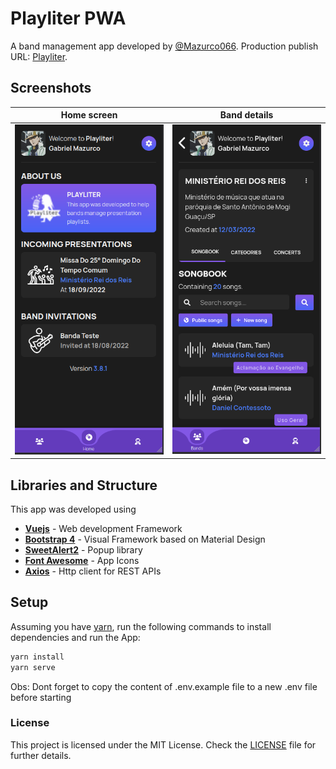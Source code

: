 # Playliter PWA

A band management app developed by [@Mazurco066](https://github.com/Mazurco066).
Production publish URL: [Playliter](https://playliter.vercel.app/).

## Screenshots

| Home screen                          | Band details                            |
| ------------------------------------ | --------------------------------------- |
| ![home](./screenshots/home.png)      | ![band](./screenshots/band.png)         |

## Libraries and Structure

This app was developed using

* **[Vuejs](https://vuejs.org/)** - Web development Framework
* **[Bootstrap 4](https://getbootstrap.com/)** - Visual Framework based on Material Design
* **[SweetAlert2](https://sweetalert2.github.io/)** - Popup library
* **[Font Awesome](https://fontawesome.com/)** - App Icons
* **[Axios](https://axios-http.com/ptbr/docs/intro)** - Http client for REST APIs

## Setup

Assuming you have [yarn](https://yarnpkg.com/), run the following commands to install dependencies and run the App:

```sh
yarn install
yarn serve
```

Obs: Dont forget to copy the content of .env.example file to a new .env file before starting

### License

This project is licensed under the MIT License. Check the [LICENSE](LICENSE) file for further details.